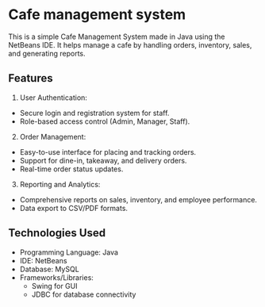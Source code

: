 # Cafe management system
This is a simple Cafe Management System made in Java using the NetBeans IDE. It helps manage a cafe by handling orders, inventory, sales, and generating reports.
## Features
1. User Authentication:
  * Secure login and registration system for staff.
  * Role-based access control (Admin, Manager, Staff).
2. Order Management:
  * Easy-to-use interface for placing and tracking orders.
  * Support for dine-in, takeaway, and delivery orders.
  * Real-time order status updates.
3. Reporting and Analytics:
  * Comprehensive reports on sales, inventory, and employee performance.
  * Data export to CSV/PDF formats.

## Technologies Used
* Programming Language: Java
* IDE: NetBeans
* Database: MySQL
* Frameworks/Libraries:
  * Swing for GUI
  * JDBC for database connectivity
